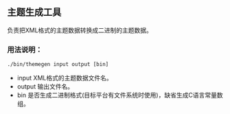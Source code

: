 ## 主题生成工具

负责把XML格式的主题数据转换成二进制的主题数据。

### 用法说明：

```
./bin/themegen input output [bin]
```

* input XML格式的主题数据文件名。
* output 输出文件名。
* bin 是否生成二进制格式(目标平台有文件系统时使用)，缺省生成C语言常量数组。

